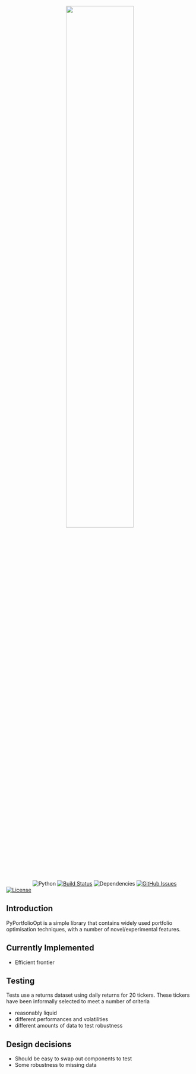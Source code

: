 
<p align="center"><img width=60% src="https://github.com/robertmartin8/PyPortfolioOpt/blob/master/media/logo_v1.png"></p>

&nbsp;&nbsp;&nbsp;&nbsp;&nbsp;&nbsp;&nbsp;&nbsp;&nbsp;&nbsp;&nbsp;&nbsp;&nbsp;&nbsp;&nbsp;&nbsp;&nbsp;
![Python](https://img.shields.io/badge/python-v2.7%20%2F%20v3.6-blue.svg)
[![Build Status](https://travis-ci.org/anfederico/Clairvoyant.svg?branch=master)](https://travis-ci.org/anfederico/Clairvoyant)
![Dependencies](https://img.shields.io/badge/dependencies-up%20to%20date-brightgreen.svg)
[![GitHub Issues](https://img.shields.io/github/issues/anfederico/Clairvoyant.svg)](https://github.com/anfederico/Clairvoyant/issues)
[![License](https://img.shields.io/badge/license-MIT-blue.svg)](https://opensource.org/licenses/MIT)

## Introduction

PyPortfolioOpt is a simple library that contains widely used portfolio optimisation techniques, with 
a number of novel/experimental features.

## Currently Implemented

- Efficient frontier

## Testing

Tests use a returns dataset using daily returns for 20 tickers. These tickers have been informally selected to meet a number of criteria

- reasonably liquid
- different performances and volatilities
- different amounts of data to test robustness

## Design decisions

- Should be easy to swap out components to test
- Some robustness to missing data
